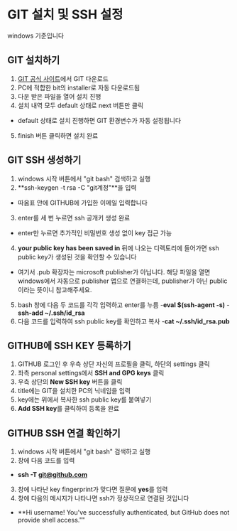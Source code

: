 # GIT 설치 및 SSH 설정
windows 기준입니다

## GIT 설치하기
1. [GIT 공식 사이트](https://git-scm.com/downloads "GIT 공식 사이트")에서 GIT 다운로드
2. PC에 적합한 bit의 installer로 자동 다운로드됨
3. 다운 받은 파일을 열어 설치 진행
4. 설치 내역 모두 default 상태로 next 버튼만 클릭
  - default 상태로 설치 진행하면 GIT 환경변수가 자동 설정됩니다
5. finish 버튼 클릭하면 설치 완료

## GIT SSH 생성하기
1. windows 시작 버튼에서 "git bash" 검색하고 실행
2. **ssh-keygen -t rsa -C "git계정"**을 입력 
  - 따옴표 안에 GITHUB에 가입한 이메일 입력합니다
3. enter를 세 번 누르면 ssh 공개키 생성 완료
  - enter만 누르면 추가적인 비밀번호 생성 없이 key 접근 가능 
4. **your public key has been saved in** 뒤에 나오는 디렉토리에 들어가면 ssh public key가 생성된 것을 확인할 수 있습니다
  - 여기서 .pub 확장자는 microsoft publisher가 아닙니다. 해당 파일을 열면 windows에서 자동으로 publisher 앱으로 연결하는데, publisher가 아닌 public이라는 뜻이니 참고해주세요.
5. bash 창에 다음 두 코드를 각각 입력하고 enter를 누름
  -**eval $(ssh-agent -s)**
  -**ssh-add ~/.ssh/id_rsa**
6. 다음 코드를 입력하여 ssh public key를 확인하고 복사
  -**cat ~/.ssh/id_rsa.pub**

## GITHUB에 SSH KEY 등록하기
1. GITHUB 로그인 후 우측 상단 자신의 프로필을 클릭, 하단의 settings 클릭
2. 좌측 personal settings에서 **SSH and GPG keys** 클릭 
3. 우측 상단의 **New SSH key** 버튼을 클릭
4. title에는 GIT을 설치한 PC의 닉네임을 입력
5. key에는 위에서 복사한 ssh public key를 붙여넣기
6. **Add SSH key**를 클릭하여 등록을 완료

## GITHUB SSH 연결 확인하기
1. windows 시작 버튼에서 "git bash" 검색하고 실행
2. 창에 다음 코드를 입력
  - **ssh -T git@github.com**
3. 창에 나타난 key fingerprint가 맞다면 질문에 **yes**를 입력
4. 창에 다음의 메시지가 나타나면 ssh가 정상적으로 연결된 것입니다
  - **Hi username! You've successfully authenticated, but GitHub does not provide shell access.""
